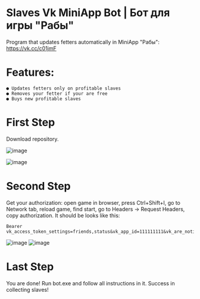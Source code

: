# Slaves Vk MiniApp Bot | Бот для игры "Рабы"
Program that updates fetters automatically in MiniApp "Рабы": https://vk.cc/c01jmF

# Features:
    ● Updates fetters only on profitable slaves
    ● Removes your fetter if your are free
    ● Buys new profitable slaves
# First Step
Download repository.

![image](https://user-images.githubusercontent.com/48794610/112285867-cfdb3000-8c9b-11eb-9cb7-c4cecb6e9a21.png)

![image](https://user-images.githubusercontent.com/48794610/112285891-d669a780-8c9b-11eb-93eb-353536a340cc.png)
# Second Step
Get your authorization: open game in browser, press Ctrl+Shift+I, go to Network tab, reload game, find start, go to Headers -> Request Headers, copy authorization.
It should be looks like this: 
```
Bearer vk_access_token_settings=friends,status&vk_app_id=111111111&vk_are_notifications_enabled=1&vk_is_app_user=1&vk_is_favorite=0&vk_language=ru&vk_platform=desktop_web&vk_ref=other&vk_ts=111111111&vk_user_id=11111111111&sign=AAAAAAAAAAAAAAAAAAAAAAAAAAAAAA
```
![image](https://user-images.githubusercontent.com/48794610/112273127-0dd15780-8c8e-11eb-967f-590ac9b259ab.png) ![image](https://user-images.githubusercontent.com/48794610/112273244-2ccfe980-8c8e-11eb-8043-40b90a9c41af.png)
# Last Step
You are done! Run bot.exe and follow all instructions in it. Success in collecting slaves!
